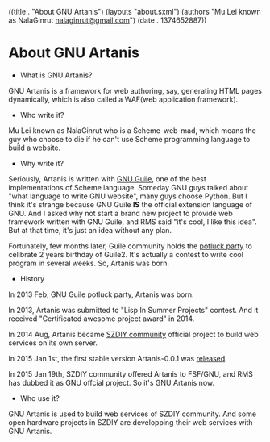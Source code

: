 ((title . "About GNU Artanis")
 (layouts "about.sxml")
 (authors "Mu Lei known as NalaGinrut <nalaginrut@gmail.com>")
 (date . 1374652887))

About GNU Artanis
=============

* What is GNU Artanis?

GNU Artanis is a framework for web authoring, say, generating HTML pages dynamically, which is also called a WAF(web application framework).

* Who write it?

Mu Lei known as NalaGinrut who is a Scheme-web-mad, which means the guy who choose to die if he can't use Scheme programming language to build a website.

* Why write it?

Seriously, Artanis is written with [GNU Guile](http://www.gnu.org/software/guile/), one of the best implementations of Scheme language.
Someday GNU guys talked about "what language to write GNU website", many guys choose Python. But I think it's strange because GNU Guile
**IS** the official extension language of GNU. And I asked why not start a brand new project to provide web framework written with GNU Guile, and RMS said "it's cool, I like this idea". But at that time, it's just an idea without any plan.

Fortunately, few months later, Guile community holds the [potluck party](http://lists.gnu.org/archive/html/guile-user/2013-01/msg00007.html) 
to celibrate 2 years birthday of Guile2. It's actually a contest to write cool program in several weeks. So, Artanis was born.

* History

In 2013 Feb, GNU Guile potluck party, Artanis was born.

In 2013, Artanis was submitted to "Lisp In Summer Projects" contest. And it received "Certificated awesome project award" in 2014.

In 2014 Aug, Artanis became [SZDIY community](http://szdiy.org) official project to build web services on its own server.

In 2015 Jan 1st, the first stable version Artanis-0.0.1 was [released](http://nalaginrut.com/archives/2015/01/01/%5Bann%5Dartanis-0-0-1-released%21).

In 2015 Jan 19th, SZDIY community offered Artanis to FSF/GNU, and RMS has dubbed it as GNU offcial project. So it's GNU Artanis now.

* Who use it?

GNU Artanis is used to build web services of SZDIY community. And some open hardware projects in SZDIY are developping their web services with GNU Artanis.

